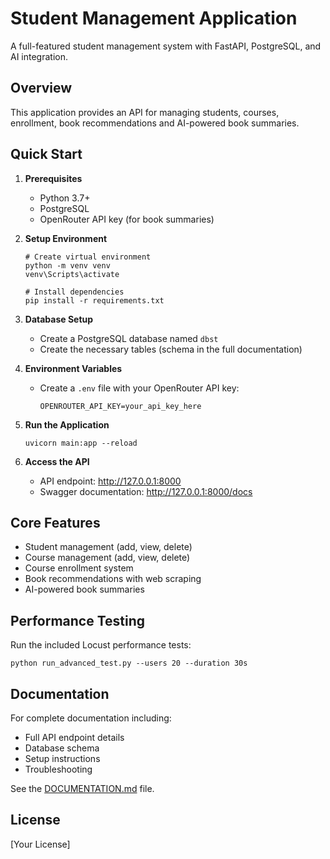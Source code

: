 # Student Management Application

A full-featured student management system with FastAPI, PostgreSQL, and AI integration.

## Overview

This application provides an API for managing students, courses, enrollment, book recommendations and AI-powered book summaries.

## Quick Start

1. **Prerequisites**
   - Python 3.7+
   - PostgreSQL
   - OpenRouter API key (for book summaries)

2. **Setup Environment**
   ```
   # Create virtual environment
   python -m venv venv
   venv\Scripts\activate
   
   # Install dependencies
   pip install -r requirements.txt
   ```

3. **Database Setup**
   - Create a PostgreSQL database named `dbst`
   - Create the necessary tables (schema in the full documentation)

4. **Environment Variables**
   - Create a `.env` file with your OpenRouter API key:
     ```
     OPENROUTER_API_KEY=your_api_key_here
     ```

5. **Run the Application**
   ```
   uvicorn main:app --reload
   ```

6. **Access the API**
   - API endpoint: http://127.0.0.1:8000
   - Swagger documentation: http://127.0.0.1:8000/docs

## Core Features

- Student management (add, view, delete)
- Course management (add, view, delete)
- Course enrollment system
- Book recommendations with web scraping
- AI-powered book summaries

## Performance Testing

Run the included Locust performance tests:

```
python run_advanced_test.py --users 20 --duration 30s
```

## Documentation

For complete documentation including:
- Full API endpoint details
- Database schema
- Setup instructions
- Troubleshooting

See the [DOCUMENTATION.md](./DOCUMENTATION.md) file.

## License

[Your License]
